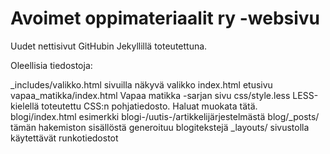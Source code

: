 Avoimet oppimateriaalit ry -websivu
===================================

Uudet nettisivut GitHubin Jekyllillä toteutettuna.

Oleellisia tiedostoja:

_includes/valikko.html		sivuilla näkyvä valikko
index.html			etusivu
vapaa_matikka/index.html	Vapaa matikka -sarjan sivu
css/style.less			LESS-kielellä toteutettu CSS:n pohjatiedosto. Haluat muokata tätä.
blogi/index.html		esimerkki blogi-/uutis-/artikkelijärjestelmästä
blog/_posts/			tämän hakemiston sisällöstä generoituu blogitekstejä
_layouts/			sivustolla käytettävät runkotiedostot
